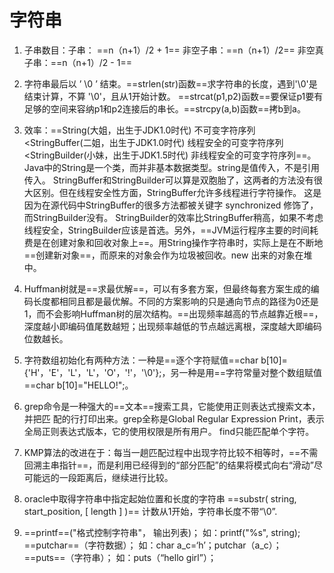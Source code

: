 # 字符串
1. 子串数目：子串： ==n（n+1）/2 + 1==
非空子串：==n（n+1）/2==
非空真子串：==n（n+1）/2 - 1==
2. 字符串最后以 ’ \0 ’ 结束。==strlen(str)函数==求字符串的长度，遇到'\0'是结束计算，不算 '\0'，且从1开始计数。 ==strcat(p1,p2)函数==要保证p1要有足够的空间来容纳p1和p2连接后的串长。==strcpy(a,b)函数==拷b到a。
3. 效率：==String(大姐，出生于JDK1.0时代) 不可变字符序列     <StringBuffer(二姐，出生于JDK1.0时代)  线程安全的可变字符序列    <StringBuilder(小妹，出生于JDK1.5时代) 非线程安全的可变字符序列==。Java中的String是一个类，而并非基本数据类型。string是值传入，不是引用传入。 StringBuffer和StringBuilder可以算是双胞胎了，这两者的方法没有很大区别。但在线程安全性方面，StringBuffer允许多线程进行字符操作。 这是因为在源代码中StringBuffer的很多方法都被关键字 synchronized  修饰了，而StringBuilder没有。 StringBuilder的效率比StringBuffer稍高，如果不考虑线程安全，StringBuilder应该是首选。另外，==JVM运行程序主要的时间耗费是在创建对象和回收对象上==。用String操作字符串时，实际上是在不断地==创建新对象==，而原来的对象会作为垃圾被回收。new 出来的对象在堆中。
4. Huffman树就是==求最优解==，可以有多套方案，但最终每套方案生成的编码长度都相同且都是最优解。不同的方案影响的只是通向节点的路径为0还是1，而不会影响Huffman树的层次结构。==出现频率越高的节点越靠近根==，深度越小即编码值尾数越短；出现频率越低的节点越远离根，深度越大即编码位数越长。

6. 字符数组初始化有两种方法：一种是==逐个字符赋值==char b[10]={'H'，'E'，'L'，'L'，'O'，'!'，'\0'};，另一种是用==字符常量对整个数组赋值==char b[10]="HELLO!";。
7. grep命令是一种强大的==文本==搜索工具，它能使用正则表达式搜索文本，并把匹 配的行打印出来。grep全称是Global Regular Expression Print，表示全局正则表达式版本，它的使用权限是所有用户。 find只能匹配单个字符。
8. KMP算法的改进在于：每当一趟匹配过程中出现字符比较不相等时，==不需回溯主串指针==，而是利用已经得到的“部分匹配”的结果将模式向右“滑动”尽可能远的一段距离后，继续进行比较。
8. oracle中取得字符串中指定起始位置和长度的字符串   ==substr( string, start_position, [ length ] )==
计数从1开始，字符串长度不带“\0”.
9. ==printf==("格式控制字符串"， 输出列表)；    如：printf("%s", string);  
==putchar==（字符数据）；   如：char  a_c=‘h’；putchar（a_c）；  
==puts==（字符串）；            如：puts（“hello girl”）； 